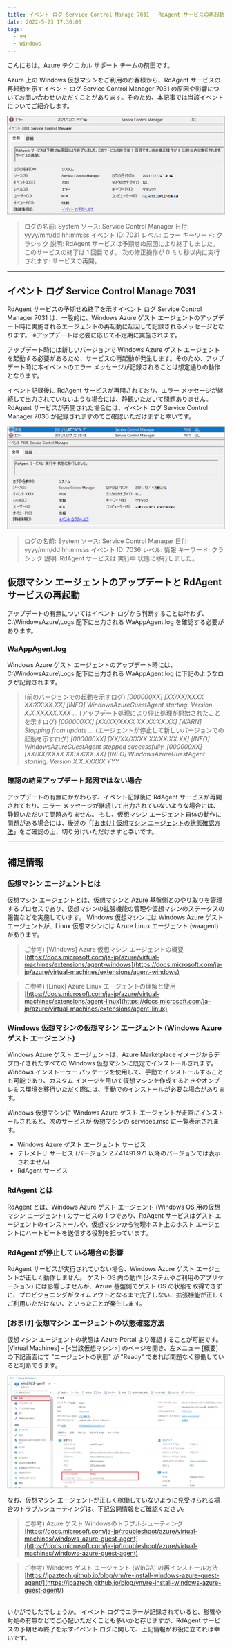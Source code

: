 ```yaml
---
title: イベント ログ Service Control Manage 7031 - RdAgent サービスの再起動について
date: 2022-5-23 17:30:00
tags:
  - VM
  - Windows
---
```


こんにちは。Azure テクニカル サポート チームの前田です。

Azure 上の Windows 仮想マシンをご利用のお客様から、RdAgent サービスの再起動を示すイベント ログ Service Control Manager 7031 の原因や影響についてお問い合わせいただくことがあります。そのため、本記事では当該イベントについてご紹介します。

<!-- more -->

![](./7031-rdagent-restart/01.png)

> ログの名前:   System
> ソース:       Service Control Manager
> 日付:         yyyy/mm/dd hh:mm:ss
> イベント ID:  7031
> レベル:       エラー
> キーワード:   クラシック
> 説明:
> RdAgent サービスは予期せぬ原因により終了しました。
> このサービスの終了は 1 回目です。
> 次の修正操作が 0 ミリ秒以内に実行されます: サービスの再開。

---

## イベント ログ Service Control Manage 7031

RdAgent サービスの予期せぬ終了を示すイベント ログ Service Control Manager 7031 は、一般的に、Windows Azure ゲスト エージェントのアップデート時に実施されるエージェントの再起動に起因して記録されるメッセージとなります。
※アップデートは必要に応じて不定期に実施されます。

アップデート時には新しいバージョンで Windows Azure ゲスト エージェントを起動する必要があるため、サービスの再起動が発生します。そのため、アップデート時に本イベントのエラー メッセージが記録されることは想定通りの動作となります。

イベント記録後に RdAgent サービスが再開されており、エラー メッセージが継続して出力されていないような場合には、静観いただいて問題ありません。RdAgent サービスが再開された場合には、イベント ログ Service Control Manager 7036 が記録されますのでご確認いただけますと幸いです。

![](./7031-rdagent-restart/02.png)

> ログの名前:   System
> ソース:       Service Control Manager
> 日付:         yyyy/mm/dd hh:mm:ss
> イベント ID:  7036
> レベル:       情報
> キーワード:   クラシック
> 説明:
> RdAgent サービスは 実行中 状態に移行しました。

## 仮想マシン エージェントのアップデートと RdAgent サービスの再起動

アップデートの有無についてはイベント ログから判断することは叶わず、C:\WindowsAzure\Logs 配下に出力される WaAppAgent.log を確認する必要があります。

### WaAppAgent.log

Windows Azure ゲスト エージェントのアップデート時には、C:\WindowsAzure\Logs 配下に出力される WaAppAgent.log に下記のようなログが記録されます。

> (前のバージョンでの起動を示すログ)
> *[000000XX] [XX/XX/XXXX XX:XX:XX.XX] [INFO]  WindowsAzureGuestAgent starting.  Version X.X.XXXXX.XXX*
> …
> (アップデート処理により停止処理が開始されたことを示すログ)
> *[000000XX] [XX/XX/XXXX XX:XX:XX.XX] [WARN]  Stopping from update*
> …
> (エージェントが停止して新しいバージョンでの起動を示すログ)
> *[000000XX] [XX/XX/XXXX XX:XX:XX.XX] [INFO]  WindowsAzureGuestAgent stopped successfully.*
> *[000000XX] [XX/XX/XXXX XX:XX:XX.XX] [INFO]  WindowsAzureGuestAgent starting. Version X.X.XXXXX.YYY*

### 確認の結果アップデート起因ではない場合

アップデートの有無にかかわらず、イベント記録後に RdAgent サービスが再開されており、エラー メッセージが継続して出力されていないような場合には、静観いただいて問題ありません。
もし、仮想マシン エージェント自体の動作に問題がある場合には、後述の「[[おまけ] 仮想マシン エージェントの状態確認方法](https://jpaztech.github.io/blog/vm/7031-rdagent-restart/#%E3%81%8A%E3%81%BE%E3%81%91-%E4%BB%AE%E6%83%B3%E3%83%9E%E3%82%B7%E3%83%B3-%E3%82%A8%E3%83%BC%E3%82%B8%E3%82%A7%E3%83%B3%E3%83%88%E3%81%AE%E7%8A%B6%E6%85%8B%E7%A2%BA%E8%AA%8D%E6%96%B9%E6%B3%95)」をご確認の上、切り分けいただけますと幸いです。

---

## 補足情報

### 仮想マシン エージェントとは

仮想マシン エージェントとは、仮想マシンと Azure 基盤側とのやり取りを管理するプロセスであり、仮想マシンの拡張機能の管理や仮想マシンのステータスの報告などを実施しています。
Windows 仮想マシンには Windows Azure ゲスト エージェントが、Linux 仮想マシンには Azure Linux エージェント (waagent) があります。

> ご参考) [Windows] Azure 仮想マシン エージェントの概要
> [https://docs.microsoft.com/ja-jp/azure/virtual-machines/extensions/agent-windows](https://docs.microsoft.com/ja-jp/azure/virtual-machines/extensions/agent-windows)

> ご参考) [Linux] Azure Linux エージェントの理解と使用
> [https://docs.microsoft.com/ja-jp/azure/virtual-machines/extensions/agent-linux](https://docs.microsoft.com/ja-jp/azure/virtual-machines/extensions/agent-linux)

### Windows 仮想マシンの仮想マシン エージェント (Windows Azure ゲスト エージェント)

Windows Azure ゲスト エージェントは、Azure Marketplace イメージからデプロイされたすべての Windows 仮想マシンに既定でインストールされます。
Windows インストーラー パッケージを使用して、手動でインストールすることも可能であり、カスタム イメージを用いて仮想マシンを作成するときやオンプレミス環境を移行いただく際には、手動でのインストールが必要な場合があります。

Windows 仮想マシンに Windows Azure ゲスト エージェントが正常にインストールされると、次のサービスが 仮想マシンの services.msc に一覧表示されます。

- Windows Azure ゲスト エージェント サービス
- テレメトリ サービス (バージョン 2.7.41491.971 以降のバージョンでは表示されません)
- RdAgent サービス

### RdAgent とは

RdAgent とは、Windows Azure ゲスト エージェント (Windows OS 用の仮想マシン エージェント) のサービスの 1 つであり、RdAgent サービスはゲスト エージェントのインストールや、仮想マシンから物理ホスト上のホスト エージェントにハートビートを送信する役割を担っています。

### RdAgent が停止している場合の影響

RdAgent サービスが実行されていない場合、Windows Azure ゲスト エージェントが正しく動作しません。
ゲスト OS 内の動作 (システムやご利用のアプリケーション) には影響しませんが、Azure 基盤側でゲスト OS の状態を取得できずに、プロビジョニングがタイムアウトとなるまで完了しない、拡張機能が正しくご利用いただけない、といったことが発生します。

### [おまけ] 仮想マシン エージェントの状態確認方法

仮想マシン エージェントの状態は Azure Portal より確認することが可能です。
[Virtual Machines] - [<当該仮想マシン>] のページを開き、左メニュー [概要] の下記画面にて "エージェントの状態" が "Ready" であれば問題なく稼働していると判断できます。

![](./7031-rdagent-restart/03.png)

なお、仮想マシン エージェントが正しく稼働していないように見受けられる場合のトラブルシューティングは、下記公開情報をご確認ください。

> ご参考) Azure ゲスト Windowsのトラブルシューティング
> [https://docs.microsoft.com/ja-jp/troubleshoot/azure/virtual-machines/windows-azure-guest-agent](https://docs.microsoft.com/ja-jp/troubleshoot/azure/virtual-machines/windows-azure-guest-agent)

> ご参考) Windows ゲスト エージェント (WinGA) の再インストール方法
> [https://jpaztech.github.io/blog/vm/re-install-windows-azure-guest-agent/](https://jpaztech.github.io/blog/vm/re-install-windows-azure-guest-agent/)

<br>
いかがでしたでしょうか。
イベント ログでエラーが記録されていると、影響や対処の有無などでご心配いただくことも多いかと存じますが、RdAgent サービスの予期せぬ終了を示すイベント ログに関して、上記情報がお役に立てれば幸いです。
